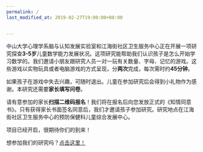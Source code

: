 ```yaml
---
permalink: /
last_modified_at: 2019-02-27T19:00:00+08:00


---
```


中山大学心理学系脑与认知发展实验室和江海街社区卫生服务中心正在开展一项研究探查**3-5岁**儿童数学能力发展状况。这项研究能帮助我们认识孩子是怎么开始学习数学的。我们邀请小朋友跟研究人员一对一玩有关数量、字母、记忆的游戏。这些游戏以实物玩具或者电脑游戏的方式呈现，分**两次**完成，每次需时约**45分钟**。

如果孩子在游戏中失去兴趣，可随时退出。儿童在参加研究后会得到小礼物作为感谢。本研究还需要**家长填写问卷**。

请有意参加的家长**扫描二维码报名**！我们将在报名后向您发放正式的《知情同意书》。只有获得家长书面签名同意后，我们才邀请孩子参加研究。研究地点在江海街社区卫生服务中心的预防保健科儿童综合发展中心。

项目已经开启，很期待你们的到来！

 

想参加我们的研究吗？[点击这里！](https://bcdlabsysu.github.io/bcdlabsysu/contact_us/)

